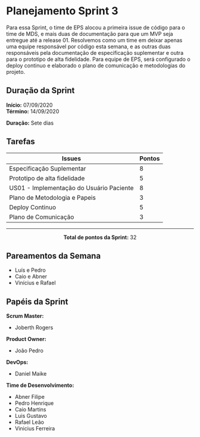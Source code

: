 # Planejamento Sprint 3

<p style="text-align: justify:">
    Para essa Sprint, o time de EPS alocou a primeira issue de código para o time de MDS, e mais duas de documentação para que um MVP seja entregue até a release 01. Resolvemos como um time em deixar apenas uma equipe responsável por código esta semana, e as outras duas responsáveis pela documentação de especificação suplementar e outra para o prototipo de alta fidelidade. Para equipe de EPS, será configurado o deploy continuo e elaborado o plano de comunicação e metodologias do projeto.
</p>

## Duração da Sprint

**Início:** 07/09/2020</br>
**Término:** 14/09/2020

**Duração:** Sete dias

## Tarefas

| Issues | Pontos |
| ------ | ------ |
| Especificação Suplementar | 8 |
| Prototipo de alta fidelidade | 5 |
| US01 - Implementação do Usuário Paciente | 8 |
| Plano de Metodologia e Papeis | 3 |
| Deploy Continuo | 5 |
| Plano de Comunicação | 3 |

<hr>

<p style="text-align: center;">
    <span style="font-weight: bold;">Total de pontos da Sprint:</span> 32
</p>

## Pareamentos da Semana

- Luís e Pedro
- Caio e Abner
- Vinícius e Rafael

## Papéis da Sprint

**Scrum Master:** 

- Joberth Rogers

**Product Owner:**

- João Pedro

**DevOps:**

- Daniel Maike

**Time de Desenvolvimento:**

- Abner Filipe
- Pedro Henrique
- Caio Martins
- Luis Gustavo
- Rafael Leão
- Vinicius Ferreira
